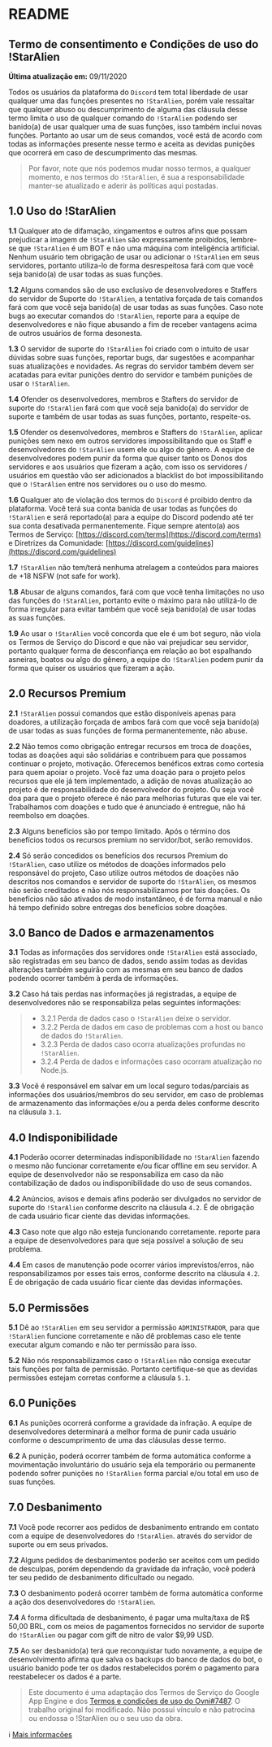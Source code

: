 # README

## Termo de consentimento e Condições de uso do !StarAlien

**Última atualização em:** 09/11/2020

Todos os usuários da plataforma do `Discord` tem total liberdade de usar qualquer uma das funções presentes no `!StarAlien`, porém vale ressaltar que qualquer abuso ou descumprimento de alguma das cláusula desse termo limita o uso de qualquer comando do `!StarAlien` podendo ser banido\(a\) de usar qualquer uma de suas funções, isso também inclui novas funções. Portanto ao usar um de seus comandos, você está de acordo com todas as informações presente nesse termo e aceita as devidas punições que ocorrerá em caso de descumprimento das mesmas.

> Por favor, note que nós podemos mudar nosso termos, a qualquer momento, e nos termos do `!StarAlien`, é sua a responsabilidade manter-se atualizado e aderir às políticas aqui postadas.

## 1.0 Uso do !StarAlien

**1.1** Qualquer ato de difamação, xingamentos e outros afins que possam prejudicar a imagem de `!StarAlien` são expressamente proibidos, lembre-se que `!StarAlien` é um BOT e não uma máquina com inteligência artificial. Nenhum usuário tem obrigação de usar ou adicionar o `!StarAlien` em seus servidores, portanto utiliza-lo de forma desrespeitosa fará com que você seja banido\(a\) de usar todas as suas funções.

**1.2** Alguns comandos são de uso exclusivo de desenvolvedores e Staffers do servidor de Suporte do `!StarAlien`, a tentativa forçada de tais comandos fará com que você seja banido\(a\) de usar todas as suas funções. Caso note bugs ao executar comandos do `!StarAlien`, reporte para a equipe de desenvolvedores e não fique abusando a fim de receber vantagens acima de outros usuários de forma desonesta.

**1.3** O servidor de suporte do `!StarAlien` foi criado com o intuito de usar dúvidas sobre suas funções, reportar bugs, dar sugestões e acompanhar suas atualizações e novidades. As regras do servidor também devem ser acatadas para evitar punições dentro do servidor e também punições de usar o `!StarAlien`.

**1.4** Ofender os desenvolvedores, membros e Stafters do servidor de suporte do `!StarAlien` fará com que você seja banido\(a\) do servidor de suporte e também de usar todas as suas funções, portanto, respeite-os.

**1.5** Ofender os desenvolvedores, membros e Stafters do `!StarAlien`, aplicar punições sem nexo em outros servidores impossibilitando que os Staff e desenvolvedores do `!StarAlien` usem ele ou algo do gênero. A equipe de desenvolvedores podem punir da forma que quiser tanto os Donos dos servidores e aos usuários que fizeram a ação, com isso os servidores / usuários em questão vão ser adicionados a blacklist do bot impossibilitando que o `!StarAlien` entre nos servidores ou o uso do mesmo.

**1.6** Qualquer ato de violação dos termos do `Discord` é proibido dentro da plataforma. Você terá sua conta banida de usar todas as funções do `!StarAlien` e será reportado\(a\) para a equipe do Discord podendo até ter sua conta desativada permanentemente. Fique sempre atento\(a\) aos Termos de Serviço: [https://discord.com/terms](https://discord.com/terms) e Diretrizes da Comunidade: [https://discord.com/guidelines](https://discord.com/guidelines)

**1.7** `!StarAlien` não tem/terá nenhuma atrelagem a conteúdos para maiores de +18 NSFW \(not safe for work\).

**1.8** Abusar de alguns comandos, fará com que você tenha limitações no uso das funções do `!StarAlien`, portanto evite o máximo para não utilizá-lo de forma irregular para evitar também que você seja banido\(a\) de usar todas as suas funções.

**1.9** Ao usar o `!StarAlien` você concorda que ele é um bot seguro, não viola os Termos de Serviço do Discord e que não vai prejudicar seu servidor, portanto qualquer forma de desconfiança em relação ao bot espalhando asneiras, boatos ou algo do gênero, a equipe do `!StarAlien` podem punir da forma que quiser os usuários que fizeram a ação.

## 2.0 Recursos Premium

**2.1** `!StarAlien` possui comandos que estão disponíveis apenas para doadores, a utilização forçada de ambos fará com que você seja banido\(a\) de usar todas as suas funções de forma permanentemente, não abuse.

**2.2** Não temos como obrigação entregar recursos em troca de doações, todas as doações aqui são solidárias e contribuem para que possamos continuar o projeto, motivação. Oferecemos benéficos extras como cortesia para quem apoiar o projeto. Você faz uma doação para o projeto pelos recursos que ele já tem implementado, a adição de novas atualização ao projeto é de responsabilidade do desenvolvedor do projeto. Ou seja você doa para que o projeto oferece é não para melhorias futuras que ele vai ter. Trabalhamos com doações e tudo que é anunciado é entregue, não há reembolso em doações.

**2.3** Alguns benefícios são por tempo limitado. Após o término dos benefícios todos os recursos premium no servidor/bot, serão removidos.

**2.4** Só serão concedidos os benefícios dos recursos Premium do `!StarAlien`, caso utilize os métodos de doações informados pelo responsável do projeto, Caso utilize outros métodos de doações não descritos nos comandos e servidor de suporte do `!StarAlien`, os mesmos não serão creditados e não nós responsabilizamos por tais doações. Os benefícios não são ativados de modo instantâneo, é de forma manual e não há tempo definido sobre entregas dos benefícios sobre doações.

## 3.0 Banco de Dados e armazenamentos

**3.1** Todas as informações dos servidores onde `!StarAlien` está associado, são registradas em seu banco de dados, sendo assim todas as devidas alterações também seguirão com as mesmas em seu banco de dados podendo ocorrer também à perda de informações.

**3.2** Caso há tais perdas nas informações já registradas, a equipe de desenvolvedores não se responsabiliza pelas seguintes informações:

> * 3.2.1 Perda de dados caso o `!StarAlien` deixe o servidor.
> * 3.2.2 Perda de dados em caso de problemas com a host ou banco de dados do `!StarAlien`.
> * 3.2.3 Perda de dados caso ocorra atualizações profundas no `!StarAlien`.
> * 3.2.4 Perda de dados e informações caso ocorram atualização no Node.js.

**3.3** Você é responsável em salvar em um local seguro todas/parciais as informações dos usuários/membros do seu servidor, em caso de problemas de armazenamento das informações e/ou a perda deles conforme descrito na cláusula `3.1`.

## 4.0 Indisponibilidade

**4.1** Poderão ocorrer determinadas indisponibilidade no `!StarAlien` fazendo o mesmo não funcionar corretamente e/ou ficar offline em seu servidor. A equipe de desenvolvedor não se responsabiliza em caso da não contabilização de dados ou indisponibilidade do uso de seus comandos.

**4.2** Anúncios, avisos e demais afins poderão ser divulgados no servidor de suporte do `!StarAlien` conforme descrito na cláusula `4.2`. É de obrigação de cada usuário ficar ciente das devidas informações.

**4.3** Caso note que algo não esteja funcionando corretamente. reporte para a equipe de desenvolvedores para que seja possível a solução de seu problema.

**4.4** Em casos de manutenção pode ocorrer vários imprevistos/erros, não responsabilizamos por esses tais erros, conforme descrito na cláusula `4.2`. É de obrigação de cada usuário ficar ciente das devidas informações.

## 5.0 Permissões

**5.1** Dê ao `!StarAlien` em seu servidor a permissão `ADMINISTRADOR`, para que `!StarAlien` funcione corretamente e não dê problemas caso ele tente executar algum comando e não ter permissão para isso.

**5.2** Não nós responsabilizamos caso o `!StarAlien` não consiga executar tais funções por falta de permissão. Portanto certifique-se que as devidas permissões estejam corretas conforme a cláusula `5.1`.

## 6.0 Punições

**6.1** As punições ocorrerá conforme a gravidade da infração. A equipe de desenvolvedores determinará a melhor forma de punir cada usuário conforme o descumprimento de uma das cláusulas desse termo.

**6.2** A punição, poderá ocorrer também de forma automática conforme a movimentação involuntário do usuário seja ela temporário ou permanente podendo sofrer punições no `!StarAlien` forma parcial e/ou total em uso de suas funções.

## 7.0 Desbanimento

**7.1** Você pode recorrer aos pedidos de desbanimento entrando em contato com a equipe de desenvolvedores do `!StarAlien`. através do servidor de suporte ou em seus privados.

**7.2** Alguns pedidos de desbanimentos poderão ser aceitos com um pedido de desculpas, porém dependendo da gravidade da infração, você poderá ter seu pedido de desbanimento dificultado ou negado.

**7.3** O desbanimento poderá ocorrer também de forma automática conforme a ação dos desenvolvedores do `!StarAlien`.

**7.4** A forma dificultada de desbanimento, é pagar uma multa/taxa de R$ 50,00 BRL, com os meios de pagamentos fornecidos no servidor de suporte do `!StarAlien` ou pagar com gift de nitro de valor $9,99 USD. 

**7.5** Ao ser desbanido(a) terá que reconquistar tudo novamente, a equipe de desenvolvimento afirma que salva os backups do banco de dados do bot, o usuário banido pode ter os dados restabelecidos porém o pagamento para reestabelecer os dados é a parte. 

> Este documento é uma adaptação dos Termos de Serviço do Google App Engine e dos [Termos e condições de uso do Ovni\#7487](https://docs.ovnibot.com.br/terms). O trabalho original foi modificado. Não possui vínculo e não patrocina ou endossa o !StarAlien ou o seu uso da obra.

ℹ [Mais informações](https://github.com/StarlineBR/staralien/wiki)

